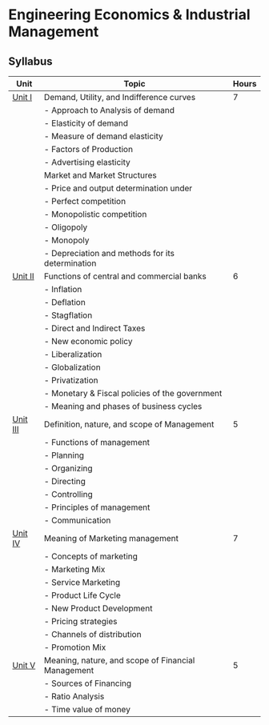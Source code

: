 # Engineering Economics & Industrial Management

## **Syllabus**

| Unit   | Topic                                               | Hours |
| ------ | --------------------------------------------------- | ----- |
| [Unit I](#) | Demand, Utility, and Indifference curves        | 7     |
|        | - Approach to Analysis of demand                    |       |
|        | - Elasticity of demand                              |       |
|        | - Measure of demand elasticity                      |       |
|        | - Factors of Production                             |       |
|        | - Advertising elasticity                            |       |
|        | Market and Market Structures                        |       |
|        | - Price and output determination under            |       |
|        |   - Perfect competition                             |       |
|        |   - Monopolistic competition                        |       |
|        |   - Oligopoly                                       |       |
|        |   - Monopoly                                       |       |
|        | - Depreciation and methods for its determination    |       |
| [Unit II](#) | Functions of central and commercial banks    | 6     |
|        | - Inflation                                         |       |
|        | - Deflation                                        |       |
|        | - Stagflation                                      |       |
|        | - Direct and Indirect Taxes                        |       |
|        | - New economic policy                              |       |
|        | - Liberalization                                   |       |
|        | - Globalization                                    |       |
|        | - Privatization                                    |       |
|        | - Monetary & Fiscal policies of the government     |       |
|        | - Meaning and phases of business cycles             |       |
| [Unit III](#) | Definition, nature, and scope of Management | 5     |
|        | - Functions of management                          |       |
|        |   - Planning                                       |       |
|        |   - Organizing                                     |       |
|        |   - Directing                                      |       |
|        |   - Controlling                                    |       |
|        | - Principles of management                         |       |
|        | - Communication                                    |       |
| [Unit IV](#) | Meaning of Marketing management               | 7     |
|        | - Concepts of marketing                            |       |
|        | - Marketing Mix                                    |       |
|        | - Service Marketing                                |       |
|        | - Product Life Cycle                               |       |
|        | - New Product Development                          |       |
|        | - Pricing strategies                                |       |
|        | - Channels of distribution                         |       |
|        | - Promotion Mix                                    |       |
| [Unit V](#) | Meaning, nature, and scope of Financial Management | 5 |
|        | - Sources of Financing                             |       |
|        | - Ratio Analysis                                   |       |
|        | - Time value of money                              |       |

